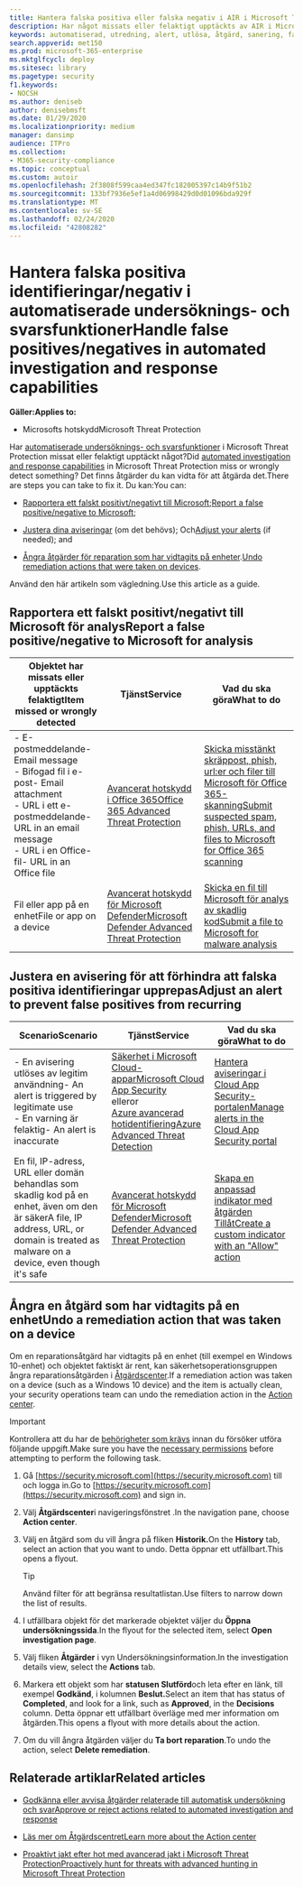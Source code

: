 ```yaml
---
title: Hantera falska positiva eller falska negativ i AIR i Microsoft Threat Protection
description: Har något missats eller felaktigt upptäckts av AIR i Microsoft Threat Protection? Lär dig hur du skickar falska positiva eller falska negativ till Microsoft för analys.
keywords: automatiserad, utredning, alert, utlösa, åtgärd, sanering, falskt positivt, falskt negativt
search.appverid: met150
ms.prod: microsoft-365-enterprise
ms.mktglfcycl: deploy
ms.sitesec: library
ms.pagetype: security
f1.keywords:
- NOCSH
ms.author: deniseb
author: denisebmsft
ms.date: 01/29/2020
ms.localizationpriority: medium
manager: dansimp
audience: ITPro
ms.collection:
- M365-security-compliance
ms.topic: conceptual
ms.custom: autoir
ms.openlocfilehash: 2f3808f599caa4ed347fc182005397c14b9f51b2
ms.sourcegitcommit: 133bf7936e5ef1a4d06998429d0d01096bda929f
ms.translationtype: MT
ms.contentlocale: sv-SE
ms.lasthandoff: 02/24/2020
ms.locfileid: "42808282"
---
```

# <a name="handle-false-positivesnegatives-in-automated-investigation-and-response-capabilities"></a><span data-ttu-id="5700f-105">Hantera falska positiva identifieringar/negativ i automatiserade undersöknings- och svarsfunktioner</span><span class="sxs-lookup"><span data-stu-id="5700f-105">Handle false positives/negatives in automated investigation and response capabilities</span></span>

<span data-ttu-id="5700f-106">**Gäller:**</span><span class="sxs-lookup"><span data-stu-id="5700f-106">**Applies to:**</span></span>
- <span data-ttu-id="5700f-107">Microsofts hotskydd</span><span class="sxs-lookup"><span data-stu-id="5700f-107">Microsoft Threat Protection</span></span>

<span data-ttu-id="5700f-108">Har [automatiserade undersöknings- och svarsfunktioner](mtp-autoir.md) i Microsoft Threat Protection missat eller felaktigt upptäckt något?</span><span class="sxs-lookup"><span data-stu-id="5700f-108">Did [automated investigation and response capabilities](mtp-autoir.md) in Microsoft Threat Protection miss or wrongly detect something?</span></span> <span data-ttu-id="5700f-109">Det finns åtgärder du kan vidta för att åtgärda det.</span><span class="sxs-lookup"><span data-stu-id="5700f-109">There are steps you can take to fix it.</span></span> <span data-ttu-id="5700f-110">Du kan:</span><span class="sxs-lookup"><span data-stu-id="5700f-110">You can:</span></span>

- <span data-ttu-id="5700f-111">[Rapportera ett falskt positivt/negativt till Microsoft](#report-a-false-positivenegative-to-microsoft-for-analysis);</span><span class="sxs-lookup"><span data-stu-id="5700f-111">[Report a false positive/negative to Microsoft](#report-a-false-positivenegative-to-microsoft-for-analysis);</span></span>

- <span data-ttu-id="5700f-112">[Justera dina aviseringar](#adjust-an-alert-to-prevent-false-positives-from-recurring) (om det behövs); Och</span><span class="sxs-lookup"><span data-stu-id="5700f-112">[Adjust your alerts](#adjust-an-alert-to-prevent-false-positives-from-recurring) (if needed); and</span></span> 

- <span data-ttu-id="5700f-113">[Ångra åtgärder för reparation som har vidtagits på enheter](#undo-a-remediation-action-that-was-taken-on-a-device).</span><span class="sxs-lookup"><span data-stu-id="5700f-113">[Undo remediation actions that were taken on devices](#undo-a-remediation-action-that-was-taken-on-a-device).</span></span> 

<span data-ttu-id="5700f-114">Använd den här artikeln som vägledning.</span><span class="sxs-lookup"><span data-stu-id="5700f-114">Use this article as a guide.</span></span> 

## <a name="report-a-false-positivenegative-to-microsoft-for-analysis"></a><span data-ttu-id="5700f-115">Rapportera ett falskt positivt/negativt till Microsoft för analys</span><span class="sxs-lookup"><span data-stu-id="5700f-115">Report a false positive/negative to Microsoft for analysis</span></span>

|<span data-ttu-id="5700f-116">Objektet har missats eller upptäckts felaktigt</span><span class="sxs-lookup"><span data-stu-id="5700f-116">Item missed or wrongly detected</span></span> |<span data-ttu-id="5700f-117">Tjänst</span><span class="sxs-lookup"><span data-stu-id="5700f-117">Service</span></span>  |<span data-ttu-id="5700f-118">Vad du ska göra</span><span class="sxs-lookup"><span data-stu-id="5700f-118">What to do</span></span>  |
|---------|---------|---------|
|<span data-ttu-id="5700f-119">- E-postmeddelande</span><span class="sxs-lookup"><span data-stu-id="5700f-119">- Email message</span></span> <br/><span data-ttu-id="5700f-120">- Bifogad fil i e-post</span><span class="sxs-lookup"><span data-stu-id="5700f-120">- Email attachment</span></span> <br/><span data-ttu-id="5700f-121">- URL i ett e-postmeddelande</span><span class="sxs-lookup"><span data-stu-id="5700f-121">- URL in an email message</span></span><br/><span data-ttu-id="5700f-122">- URL i en Office-fil</span><span class="sxs-lookup"><span data-stu-id="5700f-122">- URL in an Office file</span></span>      |[<span data-ttu-id="5700f-123">Avancerat hotskydd i Office 365</span><span class="sxs-lookup"><span data-stu-id="5700f-123">Office 365 Advanced Threat Protection</span></span>](https://docs.microsoft.com/microsoft-365/security/office-365-security/office-365-atp)        |[<span data-ttu-id="5700f-124">Skicka misstänkt skräppost, phish, url:er och filer till Microsoft för Office 365-skanning</span><span class="sxs-lookup"><span data-stu-id="5700f-124">Submit suspected spam, phish, URLs, and files to Microsoft for Office 365 scanning</span></span>](https://docs.microsoft.com/microsoft-365/security/office-365-security/admin-submission)         |
|<span data-ttu-id="5700f-125">Fil eller app på en enhet</span><span class="sxs-lookup"><span data-stu-id="5700f-125">File or app on a device</span></span>    |[<span data-ttu-id="5700f-126">Avancerat hotskydd för Microsoft Defender</span><span class="sxs-lookup"><span data-stu-id="5700f-126">Microsoft Defender Advanced Threat Protection</span></span>](https://docs.microsoft.com/windows/security/threat-protection)         |[<span data-ttu-id="5700f-127">Skicka en fil till Microsoft för analys av skadlig kod</span><span class="sxs-lookup"><span data-stu-id="5700f-127">Submit a file to Microsoft for malware analysis</span></span>](https://www.microsoft.com/wdsi/filesubmission)         |

## <a name="adjust-an-alert-to-prevent-false-positives-from-recurring"></a><span data-ttu-id="5700f-128">Justera en avisering för att förhindra att falska positiva identifieringar upprepas</span><span class="sxs-lookup"><span data-stu-id="5700f-128">Adjust an alert to prevent false positives from recurring</span></span>

|<span data-ttu-id="5700f-129">Scenario</span><span class="sxs-lookup"><span data-stu-id="5700f-129">Scenario</span></span> |<span data-ttu-id="5700f-130">Tjänst</span><span class="sxs-lookup"><span data-stu-id="5700f-130">Service</span></span> |<span data-ttu-id="5700f-131">Vad du ska göra</span><span class="sxs-lookup"><span data-stu-id="5700f-131">What to do</span></span> |
|--------|--------|--------|
|<span data-ttu-id="5700f-132">- En avisering utlöses av legitim användning</span><span class="sxs-lookup"><span data-stu-id="5700f-132">- An alert is triggered by legitimate use</span></span> <br/><span data-ttu-id="5700f-133">- En varning är felaktig</span><span class="sxs-lookup"><span data-stu-id="5700f-133">- An alert is inaccurate</span></span>    |[<span data-ttu-id="5700f-134">Säkerhet i Microsoft Cloud-appar</span><span class="sxs-lookup"><span data-stu-id="5700f-134">Microsoft Cloud App Security</span></span>](https://docs.microsoft.com/cloud-app-security)<br/> <span data-ttu-id="5700f-135">eller</span><span class="sxs-lookup"><span data-stu-id="5700f-135">or</span></span> <br/>[<span data-ttu-id="5700f-136">Azure avancerad hotidentifiering</span><span class="sxs-lookup"><span data-stu-id="5700f-136">Azure Advanced Threat Detection</span></span>](https://docs.microsoft.com/azure/security/fundamentals/threat-detection)         |[<span data-ttu-id="5700f-137">Hantera aviseringar i Cloud App Security-portalen</span><span class="sxs-lookup"><span data-stu-id="5700f-137">Manage alerts in the Cloud App Security portal</span></span>](https://docs.microsoft.com/cloud-app-security/managing-alerts)         |
|<span data-ttu-id="5700f-138">En fil, IP-adress, URL eller domän behandlas som skadlig kod på en enhet, även om den är säker</span><span class="sxs-lookup"><span data-stu-id="5700f-138">A file, IP address, URL, or domain is treated as malware on a device, even though it's safe</span></span>|[<span data-ttu-id="5700f-139">Avancerat hotskydd för Microsoft Defender</span><span class="sxs-lookup"><span data-stu-id="5700f-139">Microsoft Defender Advanced Threat Protection</span></span>](https://docs.microsoft.com/windows/security/threat-protection) |[<span data-ttu-id="5700f-140">Skapa en anpassad indikator med åtgärden Tillåt</span><span class="sxs-lookup"><span data-stu-id="5700f-140">Create a custom indicator with an "Allow" action</span></span>](https://docs.microsoft.com/windows/security/threat-protection/microsoft-defender-atp/manage-indicators) |


## <a name="undo-a-remediation-action-that-was-taken-on-a-device"></a><span data-ttu-id="5700f-141">Ångra en åtgärd som har vidtagits på en enhet</span><span class="sxs-lookup"><span data-stu-id="5700f-141">Undo a remediation action that was taken on a device</span></span>

<span data-ttu-id="5700f-142">Om en reparationsåtgärd har vidtagits på en enhet (till exempel en Windows 10-enhet) och objektet faktiskt är rent, kan säkerhetsoperationsgruppen ångra reparationsåtgärden i [Åtgärdscenter](mtp-action-center.md).</span><span class="sxs-lookup"><span data-stu-id="5700f-142">If a remediation action was taken on a device (such as a Windows 10 device) and the item is actually clean, your security operations team can undo the remediation action in the [Action center](mtp-action-center.md).</span></span>

> [!IMPORTANT]
> <span data-ttu-id="5700f-143">Kontrollera att du har de [behörigheter som krävs](mtp-action-center.md#required-permissions-for-action-center-tasks) innan du försöker utföra följande uppgift.</span><span class="sxs-lookup"><span data-stu-id="5700f-143">Make sure you have the [necessary permissions](mtp-action-center.md#required-permissions-for-action-center-tasks) before attempting to perform the following task.</span></span>

1. <span data-ttu-id="5700f-144">Gå [https://security.microsoft.com](https://security.microsoft.com) till och logga in.</span><span class="sxs-lookup"><span data-stu-id="5700f-144">Go to [https://security.microsoft.com](https://security.microsoft.com) and sign in.</span></span> 

2. <span data-ttu-id="5700f-145">Välj **Åtgärdscenter**i navigeringsfönstret .</span><span class="sxs-lookup"><span data-stu-id="5700f-145">In the navigation pane, choose **Action center**.</span></span> 

3. <span data-ttu-id="5700f-146">Välj en åtgärd som du vill ångra på fliken **Historik.**</span><span class="sxs-lookup"><span data-stu-id="5700f-146">On the **History** tab, select an action that you want to undo.</span></span> <span data-ttu-id="5700f-147">Detta öppnar ett utfällbart.</span><span class="sxs-lookup"><span data-stu-id="5700f-147">This opens a flyout.</span></span><br/>
    > [!TIP]
    > <span data-ttu-id="5700f-148">Använd filter för att begränsa resultatlistan.</span><span class="sxs-lookup"><span data-stu-id="5700f-148">Use filters to narrow down the list of results.</span></span> 

4. <span data-ttu-id="5700f-149">I utfällbara objekt för det markerade objektet väljer du **Öppna undersökningssida**.</span><span class="sxs-lookup"><span data-stu-id="5700f-149">In the flyout for the selected item, select **Open investigation page**.</span></span>

5. <span data-ttu-id="5700f-150">Välj fliken **Åtgärder** i vyn Undersökningsinformation.</span><span class="sxs-lookup"><span data-stu-id="5700f-150">In the investigation details view, select the **Actions** tab.</span></span>

6. <span data-ttu-id="5700f-151">Markera ett objekt som har **statusen Slutförd**och leta efter en länk, till exempel **Godkänd**, i kolumnen **Beslut.**</span><span class="sxs-lookup"><span data-stu-id="5700f-151">Select an item that has status of **Completed**, and look for a link, such as **Approved**, in the **Decisions** column.</span></span> <span data-ttu-id="5700f-152">Detta öppnar ett utfällbart överläge med mer information om åtgärden.</span><span class="sxs-lookup"><span data-stu-id="5700f-152">This opens a flyout with more details about the action.</span></span>

7. <span data-ttu-id="5700f-153">Om du vill ångra åtgärden väljer du **Ta bort reparation**.</span><span class="sxs-lookup"><span data-stu-id="5700f-153">To undo the action, select **Delete remediation**.</span></span>

## <a name="related-articles"></a><span data-ttu-id="5700f-154">Relaterade artiklar</span><span class="sxs-lookup"><span data-stu-id="5700f-154">Related articles</span></span>

- [<span data-ttu-id="5700f-155">Godkänna eller avvisa åtgärder relaterade till automatisk undersökning och svar</span><span class="sxs-lookup"><span data-stu-id="5700f-155">Approve or reject actions related to automated investigation and response</span></span>](mtp-autoir-actions.md)

- [<span data-ttu-id="5700f-156">Läs mer om Åtgärdscentret</span><span class="sxs-lookup"><span data-stu-id="5700f-156">Learn more about the Action center</span></span>](mtp-action-center.md)

- [<span data-ttu-id="5700f-157">Proaktivt jakt efter hot med avancerad jakt i Microsoft Threat Protection</span><span class="sxs-lookup"><span data-stu-id="5700f-157">Proactively hunt for threats with advanced hunting in Microsoft Threat Protection</span></span>](advanced-hunting-overview.md)
